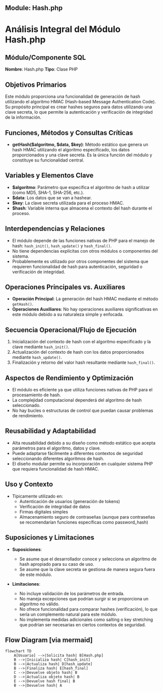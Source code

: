 ## Module: Hash.php

# Análisis Integral del Módulo Hash.php

## Módulo/Componente SQL
**Nombre**: Hash.php
**Tipo**: Clase PHP

## Objetivos Primarios
Este módulo proporciona una funcionalidad de generación de hash utilizando el algoritmo HMAC (Hash-based Message Authentication Code). Su propósito principal es crear hashes seguros para datos utilizando una clave secreta, lo que permite la autenticación y verificación de integridad de la información.

## Funciones, Métodos y Consultas Críticas
- **getHash($algoritmo, $data, $key)**: Método estático que genera un hash HMAC utilizando el algoritmo especificado, los datos proporcionados y una clave secreta. Es la única función del módulo y constituye su funcionalidad central.

## Variables y Elementos Clave
- **$algoritmo**: Parámetro que especifica el algoritmo de hash a utilizar (como MD5, SHA-1, SHA-256, etc.).
- **$data**: Los datos que se van a hashear.
- **$key**: La clave secreta utilizada para el proceso HMAC.
- **$hash**: Variable interna que almacena el contexto del hash durante el proceso.

## Interdependencias y Relaciones
- El módulo depende de las funciones nativas de PHP para el manejo de hash: `hash_init()`, `hash_update()` y `hash_final()`.
- No tiene dependencias explícitas con otros módulos o componentes del sistema.
- Probablemente es utilizado por otros componentes del sistema que requieren funcionalidad de hash para autenticación, seguridad o verificación de integridad.

## Operaciones Principales vs. Auxiliares
- **Operación Principal**: La generación del hash HMAC mediante el método `getHash()`.
- **Operaciones Auxiliares**: No hay operaciones auxiliares significativas en este módulo debido a su naturaleza simple y enfocada.

## Secuencia Operacional/Flujo de Ejecución
1. Inicialización del contexto de hash con el algoritmo especificado y la clave mediante `hash_init()`.
2. Actualización del contexto de hash con los datos proporcionados mediante `hash_update()`.
3. Finalización y retorno del valor hash resultante mediante `hash_final()`.

## Aspectos de Rendimiento y Optimización
- El módulo es eficiente ya que utiliza funciones nativas de PHP para el procesamiento de hash.
- La complejidad computacional dependerá del algoritmo de hash seleccionado.
- No hay bucles o estructuras de control que puedan causar problemas de rendimiento.

## Reusabilidad y Adaptabilidad
- Alta reusabilidad debido a su diseño como método estático que acepta parámetros para el algoritmo, datos y clave.
- Puede adaptarse fácilmente a diferentes contextos de seguridad seleccionando diferentes algoritmos de hash.
- El diseño modular permite su incorporación en cualquier sistema PHP que requiera funcionalidad de hash HMAC.

## Uso y Contexto
- Típicamente utilizado en:
  - Autenticación de usuarios (generación de tokens)
  - Verificación de integridad de datos
  - Firmas digitales simples
  - Almacenamiento seguro de contraseñas (aunque para contraseñas se recomendarían funciones específicas como password_hash)

## Suposiciones y Limitaciones
- **Suposiciones**:
  - Se asume que el desarrollador conoce y selecciona un algoritmo de hash apropiado para su caso de uso.
  - Se asume que la clave secreta se gestiona de manera segura fuera de este módulo.
  
- **Limitaciones**:
  - No incluye validación de los parámetros de entrada.
  - No maneja excepciones que podrían surgir si se proporciona un algoritmo no válido.
  - No ofrece funcionalidad para comparar hashes (verificación), lo que sería un complemento natural para este módulo.
  - No implementa medidas adicionales como salting o key stretching que podrían ser necesarias en ciertos contextos de seguridad.
## Flow Diagram [via mermaid]
```mermaid
flowchart TD
    A[Usuario] -->|Solicita hash| B[Hash.php]
    B -->|Inicializa hash| C[hash_init]
    B -->|Actualiza hash| D[hash_update]
    B -->|Finaliza hash| E[hash_final]
    C -->|Devuelve objeto hash| B
    D -->|Actualiza objeto hash| B
    E -->|Devuelve hash final| B
    B -->|Devuelve hash| A
```
